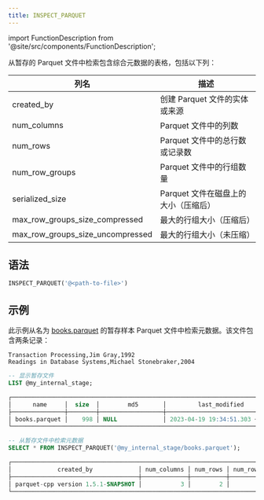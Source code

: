 ```yaml
---
title: INSPECT_PARQUET
---
```

import FunctionDescription from '@site/src/components/FunctionDescription';

<FunctionDescription description="引入或更新: v1.2.180"/>

从暂存的 Parquet 文件中检索包含综合元数据的表格，包括以下列：

| 列名                             | 描述                                                         |
|----------------------------------|--------------------------------------------------------------|
| created_by                       | 创建 Parquet 文件的实体或来源                                |
| num_columns                      | Parquet 文件中的列数                                         |
| num_rows                         | Parquet 文件中的总行数或记录数                               |
| num_row_groups                   | Parquet 文件中的行组数量                                     |
| serialized_size                  | Parquet 文件在磁盘上的大小（压缩后）                         |
| max_row_groups_size_compressed   | 最大的行组大小（压缩后）                                     |
| max_row_groups_size_uncompressed | 最大的行组大小（未压缩）                                     |

## 语法

```sql
INSPECT_PARQUET('@<path-to-file>')
```

## 示例

此示例从名为 [books.parquet](https://datafuse-1253727613.cos.ap-hongkong.myqcloud.com/data/books.parquet) 的暂存样本 Parquet 文件中检索元数据。该文件包含两条记录：

```text title='books.parquet'
Transaction Processing,Jim Gray,1992
Readings in Database Systems,Michael Stonebraker,2004
```

```sql
-- 显示暂存文件
LIST @my_internal_stage;

┌──────────────────────────────────────────────────────────────────────────────────────────────┐
│      name     │  size  │        md5       │         last_modified         │      creator     │
├───────────────┼────────┼──────────────────┼───────────────────────────────┼──────────────────┤
│ books.parquet │    998 │ NULL             │ 2023-04-19 19:34:51.303 +0000 │ NULL             │
└──────────────────────────────────────────────────────────────────────────────────────────────┘

-- 从暂存文件中检索元数据
SELECT * FROM INSPECT_PARQUET('@my_internal_stage/books.parquet');

┌────────────────────────────────────────────────────────────────────────────────────────────────────────────────────────────────────────────────────────────────────┐
│             created_by             │ num_columns │ num_rows │ num_row_groups │ serialized_size │ max_row_groups_size_compressed │ max_row_groups_size_uncompressed │
├────────────────────────────────────┼─────────────┼──────────┼────────────────┼─────────────────┼────────────────────────────────┼──────────────────────────────────┤
│ parquet-cpp version 1.5.1-SNAPSHOT │           3 │        2 │              1 │             998 │                            332 │                              320 │
└────────────────────────────────────────────────────────────────────────────────────────────────────────────────────────────────────────────────────────────────────┘
```